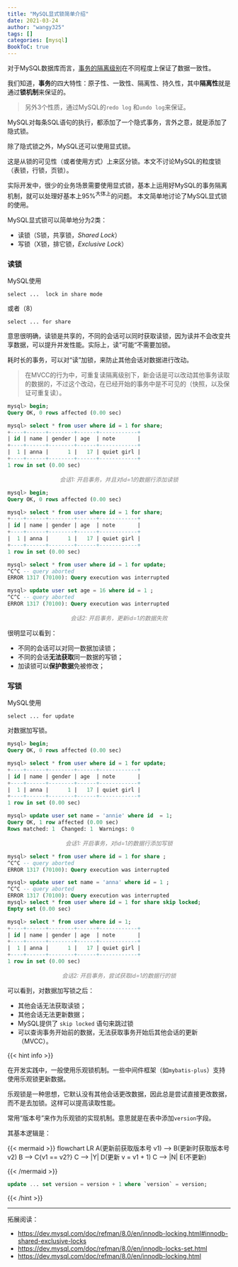 ```yaml
---
title: "MySQL显式锁简单介绍"
date: 2021-03-24
author: "wangy325"
tags: []
categories: [mysql]
BookToC: true
---
```



对于MySQL数据库而言，[事务的隔离级别](./4_MySQL事务与隔离级别.md)在不同程度上保证了数据一致性。

我们知道，**事务**的四大特性：原子性、一致性、隔离性、持久性，其中**隔离性**就是通过**锁机制**来保证的。

>另外3个性质，通过MySQL的`redo log` 和`undo log`来保证。

MySQL对每条SQL语句的执行，都添加了一个隐式事务，言外之意，就是添加了隐式锁。

除了隐式锁之外，MySQL还可以使用显式锁。

这是从锁的可见性（或者使用方式）上来区分锁。本文不讨论MySQL的粒度锁（表锁，行锁，页锁）。

<!-- ~~我们知道，事务能读取到事务开始前就存在的数据，如果事务A需要对某条数据data1进行修改，在事务A还没有提交之前，事务B虽然不能读取到事务A对data1的修改（read committed隔离级别以上），但是能够读取data1原始的数据快照，并且能够再读取到的数据基础上对其进行修改（在事务A提交之后）。~~ -->

<!--more-->

实际开发中，很少的业务场景需要使用显式锁，基本上运用好MySQL的事务隔离机制，就可以处理好基本上95%<sup>大体上</sup>的问题。 本文简单地讨论了MySQL显式锁的使用。

MySQL显式锁可以简单地分为2类：

- 读锁（S锁，共享锁，*Shared Lock*）
- 写锁（X锁，排它锁，*Exclusive Lock*）


### 读锁

MySQL使用

    select ...  lock in share mode

或者（8）

    select ... for share

意思很明确，读锁是共享的，不同的会话可以同时获取读锁，因为读并不会改变共享数据，可以提升并发性能。实际上，读”可能“不需要加锁。

耗时长的事务，可以对“读”加锁，来防止其他会话对数据进行改动。

>在MVCC的行为中，可重复读隔离级别下，新会话是可以改动其他事务读取的数据的，不过这个改动，在已经开始的事务中是不可见的（快照，以及保证可重复读）。



```sql
mysql> begin;
Query OK, 0 rows affected (0.00 sec)

mysql> select * from user where id = 1 for share;
+----+------+--------+------+------------+
| id | name | gender | age  | note       |
+----+------+--------+------+------------+
|  1 | anna |      1 |   17 | quiet girl |
+----+------+--------+------+------------+
1 row in set (0.00 sec)
```

<p style="font-size:.8rem;font-style:italic;text-align:center; color:grey">会话1: 开启事务，并且对id=1的数据行添加读锁</p>


```sql
mysql> begin;
Query OK, 0 rows affected (0.00 sec)

mysql> select * from user where id = 1 for share;
+----+------+--------+------+------------+
| id | name | gender | age  | note       |
+----+------+--------+------+------------+
|  1 | anna |      1 |   17 | quiet girl |
+----+------+--------+------+------------+
1 row in set (0.00 sec)

mysql> select * from user where id = 1 for update;
^C^C -- query aborted
ERROR 1317 (70100): Query execution was interrupted

mysql> update user set age = 16 where id = 1 ;
^C^C -- query aborted
ERROR 1317 (70100): Query execution was interrupted
```

<p style="font-size:.8rem;font-style:italic;text-align:center; color:grey">会话2: 开启事务，更新id=1的数据失败</p>


很明显可以看到：

- 不同的会话可以对同一数据加读锁；
- 不同的会话**无法获取**同一数据的写锁；
- 加读锁可以**保护数据**免被修改；

### 写锁

MySQL使用

    select ... for update

对数据加写锁。

```sql
mysql> begin;
Query OK, 0 rows affected (0.00 sec)

mysql> select * from user where id = 1 for update;
+----+------+--------+------+------------+
| id | name | gender | age  | note       |
+----+------+--------+------+------------+
|  1 | anna |      1 |   17 | quiet girl |
+----+------+--------+------+------------+
1 row in set (0.00 sec)

mysql> update user set name = 'annie' where id  = 1;
Query OK, 1 row affected (0.00 sec)
Rows matched: 1  Changed: 1  Warnings: 0
```

<p style="font-size:.8rem;font-style:italic;text-align:center; color:grey">会话1: 开启事务，对id=1的数据行添加写锁</p>

```sql
mysql> select * from user where id = 1 for share ;
^C^C -- query aborted
ERROR 1317 (70100): Query execution was interrupted

mysql> update user set name = 'anna' where id = 1 ;
^C^C -- query aborted
ERROR 1317 (70100): Query execution was interrupted
mysql> select * from user where id = 1 for share skip locked;
Empty set (0.00 sec)

mysql> select * from user where id = 1;
+----+------+--------+------+------------+
| id | name | gender | age  | note       |
+----+------+--------+------+------------+
|  1 | anna |      1 |   17 | quiet girl |
+----+------+--------+------+------------+
1 row in set (0.00 sec)
```

<p style="font-size:.8rem;font-style:italic;text-align:center; color:grey">会话2: 开启事务，尝试获取id=1的数据行的锁</p>

可以看到，对数据加写锁之后：

- 其他会话无法获取读锁；
- 其他会话无法更新数据；
- MySQL提供了 `skip locked` 语句来跳过锁
- 可以查询事务开始前的数据，无法获取事务开始后其他会话的更新（MVCC）。

{{< hint info >}}

在开发实践中，一般使用乐观锁机制。一些中间件框架（如`mybatis-plus`）支持使用乐观锁更新数据。

乐观锁是一种思想，它默认没有其他会话更改数据，因此总是尝试直接更改数据，而不是去加锁。这样可以提高读取性能。

常用“版本号”来作为乐观锁的实现机制。意思就是在表中添加`version`字段。

其基本逻辑是：

{{< mermaid >}}
flowchart LR
A(更新前获取版本号 v1)  -->  B(更新时获取版本号 v2)
B --> C{v1 == v2?}
C --> |Y| D(更新 v = v1 + 1)
C --> |N| E(不更新)

{{< /mermaid >}}

```sql
update ... set version = version + 1 where `version` = version;
```

{{< /hint  >}}



---

拓展阅读：

- https://dev.mysql.com/doc/refman/8.0/en/innodb-locking.html#innodb-shared-exclusive-locks
- https://dev.mysql.com/doc/refman/8.0/en/innodb-locks-set.html
- https://dev.mysql.com/doc/refman/8.0/en/innodb-locking.html

